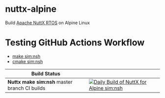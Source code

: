 # nuttx-alpine
Build [Apache NuttX RTOS](https://github.com/apache/nuttx) on Alpine Linux
# Testing GitHub Actions Workflow
* [make sim:nsh](https://github.com/simbit18/nuttx-alpine/blob/main/.github/workflows/Alpine_Sim_nsh.yml)
* [cmake sim:nsh](https://github.com/simbit18/nuttx-alpine/blob/main/.github/workflows/Alpine_Cmake_nsh.yml)


| Build Status | |
| ------------ | - |
| **Nuttx make sim:nsh** master branch CI builds | [![Daily Build of NuttX for Alpine sim:nsh](https://github.com/simbit18/nuttx-alpine//workflows/Daily%20Build%20of%20NuttX%20for%20Alpine%20sim:nsh/badge.svg?event=push)](https://github.com/simbit18/nuttx-alpine/actions?query=workflow%3A%22Daily+Build+of+NuttX+for+Alpine+sim:nsh%22+event%3Apush) |

